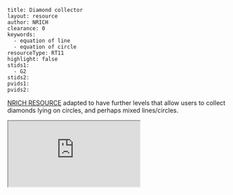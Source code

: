 ````
title: Diamond collector
layout: resource
author: NRICH
clearance: 0
keywords:
  - equation of line
  - equation of circle
resourceType: RT11
highlight: false
stids1:
  - G2
stids2:
pvids1:
pvids2:

````

[NRICH RESOURCE](http://nrich.maths.org/5725) adapted to have further levels that allow users to collect diamonds lying on circles, and perhaps mixed lines/circles.

<div class="row-fluid">
<iframe src="http://nrich.maths.org/5725?mobile=1" class="span12 nrich-embed"></iframe>
</div>